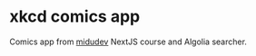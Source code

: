# xkcd comics app
Comics app from [midudev](https://www.youtube.com/watch?v=pFT8wD2uRSE&t=13001s) NextJS course and Algolia searcher.
